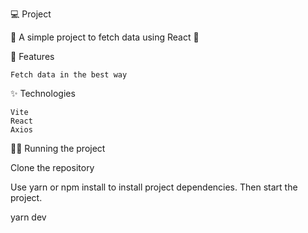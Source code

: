 💻 Project

🚧 A simple project to fetch data using React 🚀

🔨 Features

    Fetch data in the best way

✨ Technologies

    Vite
    React
    Axios

🏃‍♂️ Running the project

Clone the repository

Use yarn or npm install to install project dependencies. Then start the project.

yarn dev
